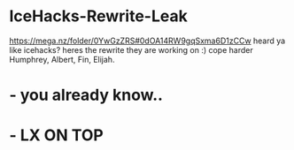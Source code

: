 # IceHacks-Rewrite-Leak
https://mega.nz/folder/0YwGzZRS#0dOA14RW9gqSxma6D1zCCw
heard ya like icehacks? heres the rewrite they are working on :) 
cope harder Humphrey, Albert, Fin, Elijah.

# - you already know.. 
# - LX ON TOP
